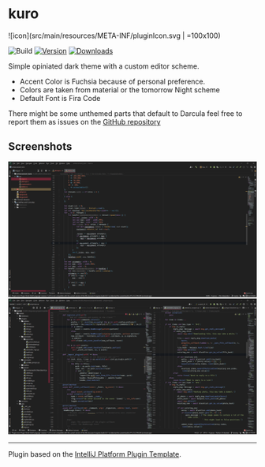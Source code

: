 # kuro
![icon](src/main/resources/META-INF/pluginIcon.svg | =100x100)

![Build](https://github.com/mojurasu/kuro/workflows/Build/badge.svg)
[![Version](https://img.shields.io/jetbrains/plugin/v/com.sitischu.kuro.svg)](https://plugins.jetbrains.com/plugin/com.sitischu.kuro)
[![Downloads](https://img.shields.io/jetbrains/plugin/d/com.sitischu.kuro.svg)](https://plugins.jetbrains.com/plugin/com.sitischu.kuro)

<!-- Plugin description -->
Simple opiniated dark theme with a custom editor scheme.
- Accent Color is Fuchsia because of personal preference.
- Colors are taken from material or the tomorrow Night scheme
- Default Font is Fira Code

There might be some unthemed parts that default to Darcula feel free to report them as issues on the [GitHub repository](https://github.com/mojurasu/kuro)
<!-- Plugin description end -->

## Screenshots
![Screenshot_1](media/screenshots/screenshot_1.png)
![Screenshot_2](media/screenshots/screenshot_2.png)


---
Plugin based on the [IntelliJ Platform Plugin Template][template].

[template]: https://github.com/JetBrains/intellij-platform-plugin-template
